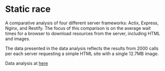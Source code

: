 # Static race

A comparative analysis of four different server frameworks: Actix, Express, Nginx, and Restify. The focus of this comparison is on the average wait times for a browser to download resources from the server, including HTML and images.

The data presented in the data analysis reflects the results from 2000 calls per each server requesting a simple HTML site with a single 12.7MB image.

Data analysis at [here](https://spaceout.pl/static-race)

